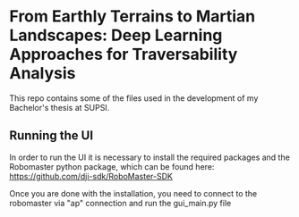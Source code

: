 # From Earthly Terrains to Martian Landscapes: Deep Learning Approaches for Traversability Analysis

This repo contains some of the files used in the development of my Bachelor's thesis at SUPSI.

## Running the UI
In order to run the UI it is necessary to install the required packages and the Robomaster python package, which can be found here: https://github.com/dji-sdk/RoboMaster-SDK

Once you are done with the installation, you need to connect to the robomaster via "ap" connection and run the gui_main.py file

